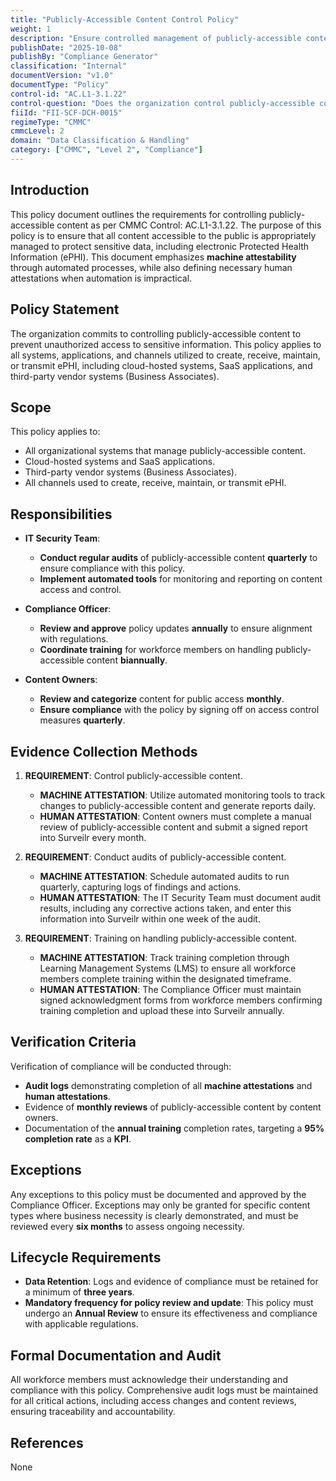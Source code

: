 ```yaml
---
title: "Publicly-Accessible Content Control Policy"
weight: 1
description: "Ensure controlled management of publicly-accessible content to protect sensitive information and maintain compliance with CMMC requirements."
publishDate: "2025-10-08"
publishBy: "Compliance Generator"
classification: "Internal"
documentVersion: "v1.0"
documentType: "Policy"
control-id: "AC.L1-3.1.22"
control-question: "Does the organization control publicly-accessible content?"
fiiId: "FII-SCF-DCH-0015"
regimeType: "CMMC"
cmmcLevel: 2
domain: "Data Classification & Handling"
category: ["CMMC", "Level 2", "Compliance"]
---
```


## Introduction

This policy document outlines the requirements for controlling publicly-accessible content as per CMMC Control: AC.L1-3.1.22. The purpose of this policy is to ensure that all content accessible to the public is appropriately managed to protect sensitive data, including electronic Protected Health Information (ePHI). This document emphasizes **machine attestability** through automated processes, while also defining necessary human attestations when automation is impractical.

## Policy Statement

The organization commits to controlling publicly-accessible content to prevent unauthorized access to sensitive information. This policy applies to all systems, applications, and channels utilized to create, receive, maintain, or transmit ePHI, including cloud-hosted systems, SaaS applications, and third-party vendor systems (Business Associates).

## Scope

This policy applies to:

- All organizational systems that manage publicly-accessible content.
- Cloud-hosted systems and SaaS applications.
- Third-party vendor systems (Business Associates).
- All channels used to create, receive, maintain, or transmit ePHI.

## Responsibilities

- **IT Security Team**: 
  - **Conduct regular audits** of publicly-accessible content **quarterly** to ensure compliance with this policy.
  - **Implement automated tools** for monitoring and reporting on content access and control.
  
- **Compliance Officer**:
  - **Review and approve** policy updates **annually** to ensure alignment with regulations.
  - **Coordinate training** for workforce members on handling publicly-accessible content **biannually**.

- **Content Owners**:
  - **Review and categorize** content for public access **monthly**.
  - **Ensure compliance** with the policy by signing off on access control measures **quarterly**.

## Evidence Collection Methods

1. **REQUIREMENT**: Control publicly-accessible content.
   - **MACHINE ATTESTATION**: Utilize automated monitoring tools to track changes to publicly-accessible content and generate reports daily.
   - **HUMAN ATTESTATION**: Content owners must complete a manual review of publicly-accessible content and submit a signed report into Surveilr every month.

2. **REQUIREMENT**: Conduct audits of publicly-accessible content.
   - **MACHINE ATTESTATION**: Schedule automated audits to run quarterly, capturing logs of findings and actions.
   - **HUMAN ATTESTATION**: The IT Security Team must document audit results, including any corrective actions taken, and enter this information into Surveilr within one week of the audit.

3. **REQUIREMENT**: Training on handling publicly-accessible content.
   - **MACHINE ATTESTATION**: Track training completion through Learning Management Systems (LMS) to ensure all workforce members complete training within the designated timeframe.
   - **HUMAN ATTESTATION**: The Compliance Officer must maintain signed acknowledgment forms from workforce members confirming training completion and upload these into Surveilr annually.

## Verification Criteria

Verification of compliance will be conducted through:

- **Audit logs** demonstrating completion of all **machine attestations** and **human attestations**.
- Evidence of **monthly reviews** of publicly-accessible content by content owners.
- Documentation of the **annual training** completion rates, targeting a **95% completion rate** as a **KPI**.

## Exceptions

Any exceptions to this policy must be documented and approved by the Compliance Officer. Exceptions may only be granted for specific content types where business necessity is clearly demonstrated, and must be reviewed every **six months** to assess ongoing necessity.

## Lifecycle Requirements

- **Data Retention**: Logs and evidence of compliance must be retained for a minimum of **three years**.
- **Mandatory frequency for policy review and update**: This policy must undergo an **Annual Review** to ensure its effectiveness and compliance with applicable regulations.

## Formal Documentation and Audit

All workforce members must acknowledge their understanding and compliance with this policy. Comprehensive audit logs must be maintained for all critical actions, including access changes and content reviews, ensuring traceability and accountability.

## References

None